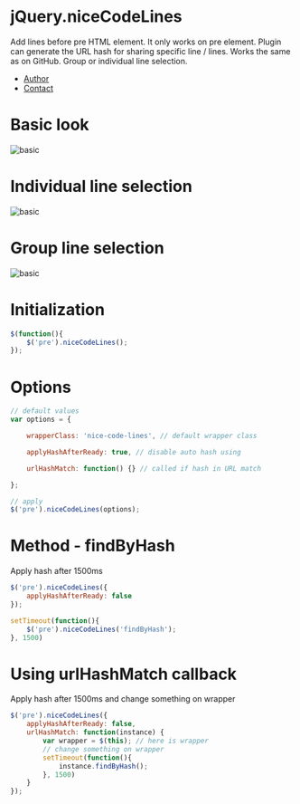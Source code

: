 # jQuery.niceCodeLines

Add lines before pre HTML element. It only works on pre element. Plugin can generate the URL hash for sharing specific line / lines. Works the same as on GitHub. Group or individual line selection.

- [Author](http://mesour.com)
- [Contact](http://mesour.com/contact)

# Basic look
![basic](http://mesour.com/images/01.png)

# Individual line selection
![basic](http://mesour.com/images/02.png)

# Group line selection
![basic](http://mesour.com/images/03.png)

# Initialization
```javascript
$(function(){
    $('pre').niceCodeLines();
});
```

# Options
```javascript
// default values
var options = {

    wrapperClass: 'nice-code-lines', // default wrapper class

    applyHashAfterReady: true, // disable auto hash using

    urlHashMatch: function() {} // called if hash in URL match

};

// apply
$('pre').niceCodeLines(options);
```

# Method - findByHash
Apply hash after 1500ms
```javascript
$('pre').niceCodeLines({
    applyHashAfterReady: false
});

setTimeout(function(){
    $('pre').niceCodeLines('findByHash');
}, 1500)
```

# Using urlHashMatch callback
Apply hash after 1500ms and change something on wrapper
```javascript
$('pre').niceCodeLines({
    applyHashAfterReady: false,
    urlHashMatch: function(instance) {
        var wrapper = $(this); // here is wrapper
        // change something on wrapper
        setTimeout(function(){
            instance.findByHash();
        }, 1500)
    }
});
```